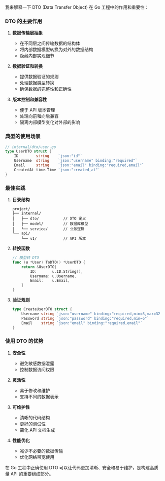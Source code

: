 我来解释一下 DTO (Data Transfer Object) 在 Go 工程中的作用和重要性：

### DTO 的主要作用

1. **数据传输层抽象**

   - 在不同层之间传输数据的结构体
   - 将内部数据模型转换为对外的数据结构
   - 隐藏内部实现细节

2. **数据验证和转换**

   - 提供数据验证的规则
   - 处理数据类型转换
   - 确保数据的完整性和正确性

3. **版本控制和兼容性**
   - 便于 API 版本管理
   - 处理向前和向后兼容
   - 隔离内部模型变化对外部的影响

### 典型的使用场景

```go
// internal/dto/user.go
type UserDTO struct {
    ID        string    `json:"id"`
    Username  string    `json:"username" binding:"required"`
    Email     string    `json:"email" binding:"required,email"`
    CreatedAt time.Time `json:"created_at"`
}
```

### 最佳实践

1. **目录结构**

   ```
   project/
   ├── internal/
   │   ├── dto/           // DTO 定义
   │   ├── model/         // 数据库模型
   │   └── service/       // 业务逻辑
   └── api/
       └── v1/            // API 版本
   ```

2. **转换函数**

   ```go
   // 模型转 DTO
   func (u *User) ToDTO() *UserDTO {
       return &UserDTO{
           ID:       u.ID.String(),
           Username: u.Username,
           Email:    u.Email,
       }
   }
   ```

3. **验证规则**
   ```go
   type CreateUserDTO struct {
       Username string `json:"username" binding:"required,min=3,max=32"`
       Password string `json:"password" binding:"required,min=6"`
       Email    string `json:"email" binding:"required,email"`
   }
   ```

### 使用 DTO 的优势

1. **安全性**

   - 避免敏感数据泄露
   - 控制数据访问权限

2. **灵活性**

   - 易于修改和维护
   - 支持不同的数据表示

3. **可维护性**

   - 清晰的代码结构
   - 更好的测试性
   - 简化 API 文档生成

4. **性能优化**
   - 减少不必要的数据传输
   - 优化网络带宽使用

在 Go 工程中正确使用 DTO 可以让代码更加清晰、安全和易于维护，是构建高质量 API 的重要组成部分。
